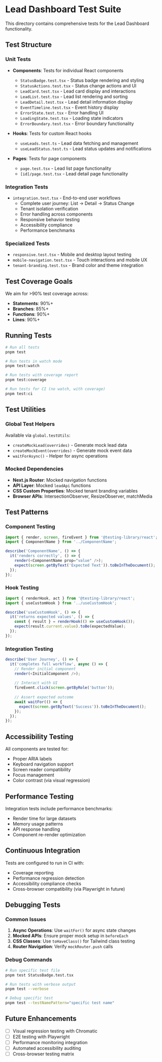# Lead Dashboard Test Suite

This directory contains comprehensive tests for the Lead Dashboard functionality.

## Test Structure

### Unit Tests
- **Components**: Tests for individual React components
  - `StatusBadge.test.tsx` - Status badge rendering and styling
  - `StatusActions.test.tsx` - Status change actions and UI
  - `LeadCard.test.tsx` - Lead card display and interactions
  - `LeadList.test.tsx` - Lead list rendering and sorting
  - `LeadDetail.test.tsx` - Lead detail information display
  - `EventTimeline.test.tsx` - Event history display
  - `ErrorState.test.tsx` - Error handling UI
  - `LoadingState.test.tsx` - Loading state indicators
  - `ErrorBoundary.test.tsx` - Error boundary functionality

- **Hooks**: Tests for custom React hooks
  - `useLeads.test.ts` - Lead data fetching and management
  - `useLeadStatus.test.ts` - Lead status updates and notifications

- **Pages**: Tests for page components
  - `page.test.tsx` - Lead list page functionality
  - `[id]/page.test.tsx` - Lead detail page functionality

### Integration Tests
- `integration.test.tsx` - End-to-end user workflows
  - Complete user journey: List → Detail → Status Change
  - Tenant isolation verification
  - Error handling across components
  - Responsive behavior testing
  - Accessibility compliance
  - Performance benchmarks

### Specialized Tests
- `responsive.test.tsx` - Mobile and desktop layout testing
- `mobile-navigation.test.tsx` - Touch interactions and mobile UX
- `tenant-branding.test.tsx` - Brand color and theme integration

## Test Coverage Goals

We aim for >90% test coverage across:
- **Statements**: 90%+
- **Branches**: 85%+
- **Functions**: 90%+
- **Lines**: 90%+

## Running Tests

```bash
# Run all tests
pnpm test

# Run tests in watch mode
pnpm test:watch

# Run tests with coverage report
pnpm test:coverage

# Run tests for CI (no watch, with coverage)
pnpm test:ci
```

## Test Utilities

### Global Test Helpers
Available via `global.testUtils`:
- `createMockLead(overrides)` - Generate mock lead data
- `createMockEvent(overrides)` - Generate mock event data
- `waitForAsync()` - Helper for async operations

### Mocked Dependencies
- **Next.js Router**: Mocked navigation functions
- **API Layer**: Mocked `leadApi` functions
- **CSS Custom Properties**: Mocked tenant branding variables
- **Browser APIs**: IntersectionObserver, ResizeObserver, matchMedia

## Test Patterns

### Component Testing
```typescript
import { render, screen, fireEvent } from '@testing-library/react';
import { ComponentName } from '../ComponentName';

describe('ComponentName', () => {
  it('renders correctly', () => {
    render(<ComponentName prop="value" />);
    expect(screen.getByText('Expected Text')).toBeInTheDocument();
  });
});
```

### Hook Testing
```typescript
import { renderHook, act } from '@testing-library/react';
import { useCustomHook } from '../useCustomHook';

describe('useCustomHook', () => {
  it('returns expected values', () => {
    const { result } = renderHook(() => useCustomHook());
    expect(result.current.value).toBe(expectedValue);
  });
});
```

### Integration Testing
```typescript
describe('User Journey', () => {
  it('completes full workflow', async () => {
    // Render initial component
    render(<InitialComponent />);
    
    // Interact with UI
    fireEvent.click(screen.getByRole('button'));
    
    // Assert expected outcome
    await waitFor(() => {
      expect(screen.getByText('Success')).toBeInTheDocument();
    });
  });
});
```

## Accessibility Testing

All components are tested for:
- Proper ARIA labels
- Keyboard navigation support
- Screen reader compatibility
- Focus management
- Color contrast (via visual regression)

## Performance Testing

Integration tests include performance benchmarks:
- Render time for large datasets
- Memory usage patterns
- API response handling
- Component re-render optimization

## Continuous Integration

Tests are configured to run in CI with:
- Coverage reporting
- Performance regression detection
- Accessibility compliance checks
- Cross-browser compatibility (via Playwright in future)

## Debugging Tests

### Common Issues
1. **Async Operations**: Use `waitFor()` for async state changes
2. **Mocked APIs**: Ensure proper mock setup in `beforeEach`
3. **CSS Classes**: Use `toHaveClass()` for Tailwind class testing
4. **Router Navigation**: Verify `mockRouter.push` calls

### Debug Commands
```bash
# Run specific test file
pnpm test StatusBadge.test.tsx

# Run tests with verbose output
pnpm test --verbose

# Debug specific test
pnpm test --testNamePattern="specific test name"
```

## Future Enhancements

- [ ] Visual regression testing with Chromatic
- [ ] E2E testing with Playwright
- [ ] Performance monitoring integration
- [ ] Automated accessibility auditing
- [ ] Cross-browser testing matrix